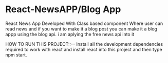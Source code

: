 # React-NewsAPP/Blog App
React News App Developed With Class based component
Where user can read news and if you want to make it a blog post you can make it a blog appp using the blog api.
i am aplying the free news api into it



HOW TO RUN THIS PROJECT::--
Install all the development dependencies required to work with react and install react into this project
and then type npm start.
